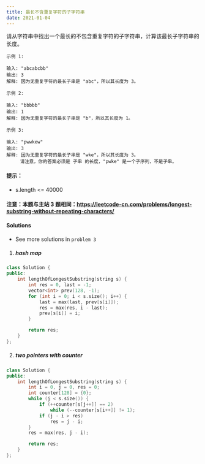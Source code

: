 ```yaml
---
title: 最长不含重复字符的子字符串
date: 2021-01-04
---
```

请从字符串中找出一个最长的不包含重复字符的子字符串，计算该最长子字符串的长度。

 

```
示例 1:

输入: "abcabcbb"
输出: 3 
解释: 因为无重复字符的最长子串是 "abc"，所以其长度为 3。

示例 2:

输入: "bbbbb"
输出: 1
解释: 因为无重复字符的最长子串是 "b"，所以其长度为 1。

示例 3:

输入: "pwwkew"
输出: 3
解释: 因为无重复字符的最长子串是 "wke"，所以其长度为 3。
     请注意，你的答案必须是 子串 的长度，"pwke" 是一个子序列，不是子串。
```

 

#### 提示：

-    s.length <= 40000

#### 注意：本题与主站 3 题相同：https://leetcode-cn.com/problems/longest-substring-without-repeating-characters/


#### Solutions

- See more solutions in `problem 3`

1. ##### hash map

```cpp
class Solution {
public:
    int lengthOfLongestSubstring(string s) {
        int res = 0, last = -1;
        vector<int> prev(128, -1);
        for (int i = 0; i < s.size(); i++) {
            last = max(last, prev[s[i]]);
            res = max(res, i - last);
            prev[s[i]] = i;
        }

        return res;
    }
};
```

2. ##### two pointers with counter

```cpp
class Solution {
public:
    int lengthOfLongestSubstring(string s) {
        int i = 0, j = 0, res = 0;
        int counter[128] = {0};
        while (j < s.size()) {
            if (++counter[s[j++]] == 2)
                while (--counter[s[i++]] != 1);
            if (j - i > res)
                res = j - i;
        }
        res = max(res, j - i);

        return res;
    }
};
```